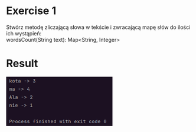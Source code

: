 # Exercise 1
Stwórz metodę zliczającą słowa w tekście i zwracającą mapę słów do ilości ich wystąpień:<br>
wordsCount(String text): Map<String, Integer>

# Result
![Result](./img.png?raw=true)